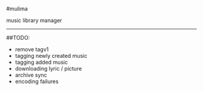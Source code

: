 #mulima

music library manager

---
##TODO:
* remove tagv1
* tagging newly created music
* tagging added music
* downloading lyric / picture
* archive sync
* encoding failures

